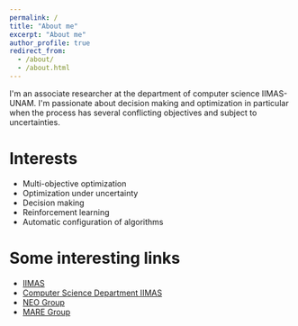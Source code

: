 ```yaml
---
permalink: /
title: "About me"
excerpt: "About me"
author_profile: true
redirect_from: 
  - /about/
  - /about.html
---
```


I'm an associate researcher at the department of computer science IIMAS-UNAM. I'm passionate about decision making and optimization in particular when the process has several conflicting objectives and subject to uncertainties.

Interests
======
*  Multi-objective optimization
*  Optimization under uncertainty
*  Decision making
*  Reinforcement learning
*  Automatic configuration of algorithms

Some interesting links
======
* [IIMAS](https://www.iimas.unam.mx/)
* [Computer Science Department IIMAS](http://turing.iimas.unam.mx/)
* [NEO Group](https://neo.cinvestav.mx)
* [MARE Group](https://turing.iimas.unam.mx/~luis/mare/index.html)
